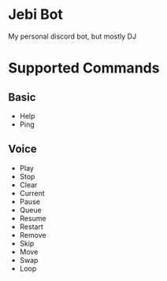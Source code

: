 # Jebi Bot

My personal discord bot, but mostly DJ

# Supported Commands

## Basic

 - Help
 - Ping 

## Voice

 - Play
 - Stop
 - Clear
 - Current
 - Pause
 - Queue
 - Resume
 - Restart
 - Remove
 - Skip
 - Move
 - Swap
 - Loop
